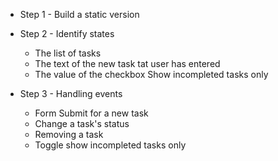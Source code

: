 - Step 1 - Build a static version

- Step 2 - Identify states

  - The list of tasks
  - The text of the new task tat user has entered
  - The value of the checkbox Show incompleted tasks only

- Step 3 - Handling events

  - Form Submit for a new task
  - Change a task's status
  - Removing a task
  - Toggle show incompleted tasks only
